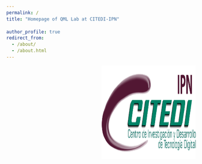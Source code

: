 ```yaml
---
permalink: /
title: "Homepage of QML Lab at CITEDI-IPN"

author_profile: true
redirect_from: 
  - /about/
  - /about.html
---
```


<img align="right" src="../images/logo-citedi.png" alt="citedi" height="250" width="250" />

<!-- <img align="right" src="https://raw.githubusercontent.com/rahuldkjain/github-profile-readme-generator/master/src/images/icons/Social/linked-in-alt.svg" 
alt="mmontielpz" height="30" width="40" /> -->

<!--

📚 In my final semester of Master's at CITEDI - IPN.

💻 My research interests are quantum machine learning and computer vision.

🧑‍🎓 I'm interested in learning more about computer vision, machine learning and their applications in both industry and academia.

🤖 Proficiency
======
As of 2024, I have about 2 and a half years of experience in working on computer vision tasks, specifically image classification. I began studying machine and deep learning before I graduated university and have continued to work on them while on my master's. I graduated as a biomedical engineer with an interest in computer science applications on medical image analysis, such as the field of Computer Aided-Diagnosis. My thesis focuses on implementing quantum algorithms together with deep learning models in order to classify spine fracture X-ray images, taking advantage of some of the potential improvements quantum computing offers like increased efficiency and speed.

🔬 Research
======
During my master's studies, my colleagues, thesis advisor, and I have been working in spreading quantum machine learning implementations on real-world problems like medical image analysis. The research publications I've worked at the moment focus on these topics. Further information on them can be seen on my Google Scholar page. You can reach out to me +at: lopezdaniel1fmcet58@gmail.com if you have any questions.

🧠 Skills
------
- Machine Learning Development
- Data Analysis
- Dataset Building
- Hybrid Quantum Algorithms
- High Performance Computing
- English
- Japanese

-->
